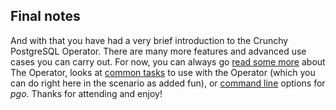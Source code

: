 ## Final notes

And with that you have had a very brief introduction to the Crunchy PostgreSQL Operator. There are many more features and advanced use cases you can carry out. For now, you can always go [read some more](https://access.crunchydata.com/documentation/postgres-operator/4.2.2/quickstart/) about The Operator, looks at [common tasks](https://access.crunchydata.com/documentation/postgres-operator/4.2.2/pgo-client/common-tasks/) to use with the Operator (which you can do right here in the scenario as added fun), or [command line](https://access.crunchydata.com/documentation/postgres-operator/4.2.2/pgo-client/reference/) options for _pgo_. Thanks for attending and enjoy!